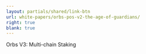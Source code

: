 ```yaml
---
layout: partials/shared/link-btn
url: white-papers/orbs-pos-v2-the-age-of-guardians/
right: true
blank: true
---
```


Orbs V3: Multi-chain Staking

